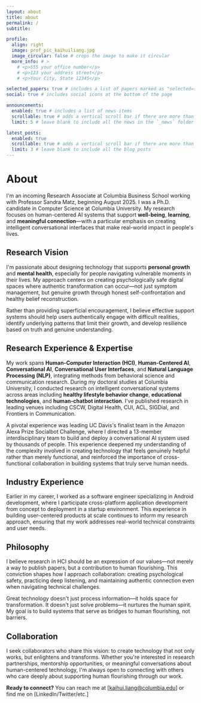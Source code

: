 ```yaml
---
layout: about
title: about
permalink: /
subtitle: 

profile:
  align: right
  image: prof_pic_kaihuiliang.jpg
  image_circular: false # crops the image to make it circular
  more_info: # >
    # <p>555 your office number</p>
    # <p>123 your address street</p>
    # <p>Your City, State 12345</p>

selected_papers: true # includes a list of papers marked as "selected={true}"
social: true # includes social icons at the bottom of the page

announcements:
  enabled: true # includes a list of news items
  scrollable: true # adds a vertical scroll bar if there are more than 3 news items
  limit: 5 # leave blank to include all the news in the `_news` folder

latest_posts:
  enabled: true
  scrollable: true # adds a vertical scroll bar if there are more than 3 new posts items
  limit: 3 # leave blank to include all the blog posts
---
```


# About

I'm an incoming Research Associate at Columbia Business School working with Professor Sandra Matz, beginning August 2025. I was a Ph.D. candidate in Computer Science at Columbia University. My research focuses on human-centered AI systems that support **well-being**, **learning**, and **meaningful connection**—with a particular emphasis on creating intelligent conversational interfaces that make real-world impact in people's lives.

## Research Vision
I'm passionate about designing technology that supports **personal growth** and **mental health**, especially for people navigating vulnerable moments in their lives. My approach centers on creating psychologically safe digital spaces where authentic transformation can occur—not just symptom management, but genuine growth through honest self-confrontation and healthy belief reconstruction.

Rather than providing superficial encouragement, I believe effective support systems should help users authentically engage with difficult realities, identify underlying patterns that limit their growth, and develop resilience based on truth and genuine understanding.

## Research Experience & Expertise

My work spans **Human-Computer Interaction (HCI)**, **Human-Centered AI**, **Conversational AI**, **Conversational User Interfaces**, and **Natural Language Processing (NLP)**, integrating methods from behavioral science and communication research. During my doctoral studies at Columbia University, I conducted research on intelligent conversational systems across areas including **healthy lifestyle behavior change**, **educational technologies**, and **human-chatbot interaction**. I've published research in leading venues including CSCW, Digital Health, CUI, ACL, SIGDial, and Frontiers in Communication.

A pivotal experience was leading UC Davis's finalist team in the Amazon Alexa Prize Socialbot Challenge, where I directed a 13-member interdisciplinary team to build and deploy a conversational AI system used by thousands of people. This experience deepened my understanding of the complexity involved in creating technology that feels genuinely helpful rather than merely functional, and reinforced the importance of cross-functional collaboration in building systems that truly serve human needs.

## Industry Experience

Earlier in my career, I worked as a software engineer specializing in Android development, where I participate cross-platform application development from concept to deployment in a startup environment. This experience in building user-centered products at scale continues to inform my research approach, ensuring that my work addresses real-world technical constraints and user needs.


## Philosophy

I believe research in HCI should be an expression of our values—not merely a way to publish papers, but a contribution to human flourishing. This conviction shapes how I approach collaboration: creating psychological safety, practicing deep listening, and maintaining authentic connection even when navigating technical challenges.

Great technology doesn't just process information—it holds space for transformation. It doesn't just solve problems—it nurtures the human spirit. My goal is to build systems that serve as bridges to human flourishing, not barriers.

## Collaboration

I seek collaborators who share this vision: to create technology that not only works, but enlightens and transforms. Whether you're interested in research partnerships, mentorship opportunities, or meaningful conversations about human-centered technology, I'm always open to connecting with others who care deeply about supporting human flourishing through our work.


**Ready to connect?** You can reach me at [kaihui.liang@columbia.edu] or find me on [LinkedIn/Twitter/etc.]